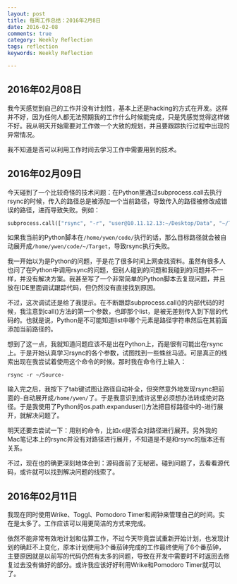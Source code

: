 ```yaml
---
layout: post
title: 每周工作总结：2016年2月8日
date: 2016-02-08
comments: true
category: Weekly Reflection
tags: reflection
keywords: Weekly Reflection

---
```


## 2016年02月08日

我今天感觉到自己的工作并没有计划性，基本上还是hacking的方式在开发。这样并不好，因为任何人都无法预期我的工作什么时候能完成，只是凭感觉觉得这样做不好。我从明天开始需要对工作做一个大致的规划，并且要跟踪执行过程中出现的异常情况。

我不知道是否可以利用工作时间去学习工作中需要用到的技术。

## 2016年02月09日

今天碰到了一个比较奇怪的技术问题：在Python里通过subprocess.call去执行rsync的时候，传入的路径总是被添加一个当前路径，导致传入的路径被修改成错误的路径，进而导致失败。例如：

```python
subprocess.call(["rsync", "-r", "user@10.11.12.13:~/Desktop/Data", "~/Target"])
```

如果我当前的Python脚本在```/home/ywen/code/```执行的话，那么目标路径就会被自动展开成```/home/ywen/code/~/Target```，导致rsync执行失败。

我一开始以为是Python的问题，于是花了很多时间上网查找资料。虽然有很多人也问了在Python中调用rsync的问题，但别人碰到的问题和我碰到的问题并不一样，并没有解决方案。我甚至写了一个非常简单的Python脚本去复现问题，并且放在IDE里面调试跟踪代码，但仍然没有直接找到原因。

不过，这次调试还是给了我提示。在不断跟踪subprocess.call()的内部代码的时候，我注意到call()方法的第一个参数，也即那个list，是被无差别传入到下层的代码的。也就是说，Python是不可能知道list中哪个元素是路径字符串然后在其前面添加当前路径的。

想到了这一点，我就知道问题应该不是出在Python上，而是很有可能出在rsync上。于是开始认真学习rsync的各个参数，试图找到一些蛛丝马迹。可是真正的线索出现在我尝试着使用这个命令的时候。那时我在命令行上输入：

	rsync -r ~/Source-

输入完之后，我按下了tab键试图让路径自动补全，但突然意外地发现rsync把前面的```~```自动展开成```/home/ywen/```了。于是我意识到或许这里必须想办法转成绝对路径。于是我使用了Python的os.path.expanduser()方法把目标路径中的```~```进行展开，就解决问题了。

明天还要去尝试一下：用别的命令，比如```cd```是否会对路径进行展开。另外我的Mac笔记本上的rsync并没有对路径进行展开，不知道是不是和rsync的版本还有关系。

不过，现在也的确更深刻地体会到：源码面前了无秘密。碰到问题了，去看看源代码，或许就可以找到解决问题的线索了。

## 2016年02月11日

我现在同时使用Wrike、Toggl、Pomodoro Timer和闹钟来管理自己的时间。实在是太多了。工作应该可以用更简洁的方式来完成。

依然不能非常有效地计划和估算工作，不过今天毕竟尝试重新开始计划，也发现计划的确赶不上变化，原本计划使用3个番茄钟完成的工作最终使用了6个番茄钟，主要原因就是以前写的代码仍然有太多的问题，导致在开发中需要时不时返回去修复过去没有做好的部分。或许我应该好好利用Wrike和Pomodoro Timer就可以了。